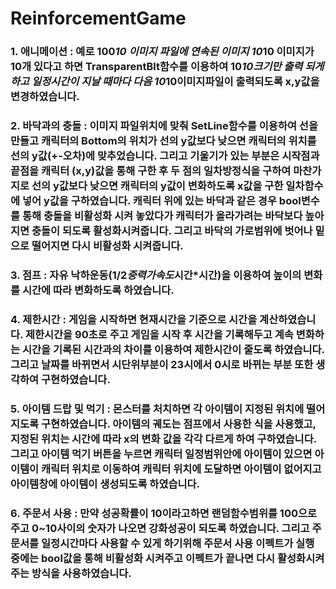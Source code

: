# ReinforcementGame
### 1. 애니메이션 : 예로 100*10 이미지 파일에 연속된 이미지 10*10 이미지가 10개 있다고 하면 TransparentBlt함수를 이용하여 10*10크기만 출력 되게 하고 일정시간이 지날 때마다 다음 10*10이미지파일이 출력되도록 x,y값을 변경하였습니다.
### 2. 바닥과의 충돌 : 이미지 파일위치에 맞춰 SetLine함수를 이용하여 선을 만들고 캐릭터의 Bottom의 위치가 선의 y값보다 낮으면 캐릭터의 위치를 선의 y값(+-오차)에 맞추었습니다. 그리고 기울기가 있는 부분은 시작점과 끝점을 캐릭터 (x,y)값을 통해 구한 후 두 점의 일차방정식을 구하여 마찬가지로 선의 y값보다 낮으면 캐릭터의 y값이 변화하도록 x값을 구한 일차함수에 넣어 y값을 구하였습니다. 캐릭터 위에 있는 바닥과 같은 경우 bool변수를 통해 충돌을 비활성화 시켜 놓았다가 캐릭터가 올라가려는 바닥보다 높아지면 충돌이 되도록 활성화시켜줍니다. 그리고 바닥의 가로범위에 벗어나 밑으로 떨어지면 다시 비활성화 시켜줍니다.
### 3. 점프 : 자유 낙하운동(1/2*중력가속도*시간*시간)을 이용하여 높이의 변화를 시간에 따라 변화하도록 하였습니다.
### 4. 제한시간 : 게임을 시작하면 현재시간을 기준으로 시간을 계산하였습니다. 제한시간을 90초로 주고 게임을 시작 후 시간을 기록해두고 계속 변화하는 시간을 기록된 시간과의 차이를 이용하여 제한시간이 줄도록 하였습니다. 그리고 날짜를 바뀌면서 시단위부분이 23시에서 0시로 바뀌는 부분 또한 생각하여 구현하였습니다.
### 5. 아이템 드랍 및 먹기 : 몬스터를 처치하면 각 아이템이 지정된 위치에 떨어지도록 구현하였습니다. 아이템의 궤도는 점프에서 사용한 식을 사용했고, 지정된 위치는 시간에 따라 x의 변화 값을 각각 다르게 하여 구하였습니다. 그리고 아이템 먹기 버튼을 누르면 캐릭터 일정범위안에 아이템이 있으면 아이템이 캐릭터 위치로 이동하여 캐릭터 위치에 도달하면 아이템이 없어지고 아이템창에 아이템이 생성되도록 하였습니다.
### 6. 주문서 사용 : 만약 성공확률이 10이라고하면 랜덤함수범위를 100으로 주고 0~10사이의 숫자가 나오면 강화성공이 되도록 하였습니다. 그리고 주문서를 일정시간마다 사용할 수 있게 하기위해 주문서 사용 이펙트가 실행 중에는 bool값을 통해 비활성화 시켜주고 이펙트가 끝나면 다시 활성화시켜주는 방식을 사용하였습니다.
